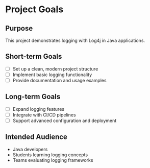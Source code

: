 # Project Goals

## Purpose

This project demonstrates logging with Log4j in Java applications.

## Short-term Goals
- [ ] Set up a clean, modern project structure
- [ ] Implement basic logging functionality
- [ ] Provide documentation and usage examples

## Long-term Goals
- [ ] Expand logging features
- [ ] Integrate with CI/CD pipelines
- [ ] Support advanced configuration and deployment

## Intended Audience
- Java developers
- Students learning logging concepts
- Teams evaluating logging frameworks
